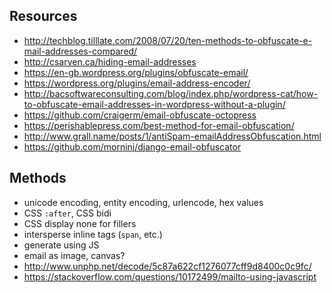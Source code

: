 ## Resources
- http://techblog.tilllate.com/2008/07/20/ten-methods-to-obfuscate-e-mail-addresses-compared/
- http://csarven.ca/hiding-email-addresses
- https://en-gb.wordpress.org/plugins/obfuscate-email/
- https://wordpress.org/plugins/email-address-encoder/
- http://bacsoftwareconsulting.com/blog/index.php/wordpress-cat/how-to-obfuscate-email-addresses-in-wordpress-without-a-plugin/
- https://github.com/craigerm/email-obfuscate-octopress
- https://perishablepress.com/best-method-for-email-obfuscation/
- http://www.grall.name/posts/1/antiSpam-emailAddressObfuscation.html
- https://github.com/morninj/django-email-obfuscator

## Methods
- unicode encoding, entity encoding, urlencode, hex values
- CSS `:after`, CSS bidi
- CSS display none for fillers
- intersperse inline tags (`span`, etc.)
- generate using JS
- email as image, canvas?
- http://www.unphp.net/decode/5c87a622cf1276077cff9d8400c0c9fc/
- https://stackoverflow.com/questions/10172499/mailto-using-javascript
